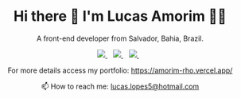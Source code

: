 <h1 align='center'>
  Hi there 👋 I'm Lucas Amorim 👨‍💻
</h1>

<p align='center'>
  A front-end developer from Salvador, Bahia, Brazil.
</p>



<p align='center'>
  
  <a href="https://wa.me/5571996247556?text=Olá!%20Lucas">
    <img src="https://img.shields.io/badge/WHATSAPP-%2325D366.svg?&style=for-the-badge&logo=whatsapp&logoColor=white" />    
  </a>&nbsp;&nbsp;
  <a href="https://www.linkedin.com/in/lucas-a-618075138/">
    <img src="https://img.shields.io/badge/linkedin-%230077B5.svg?&style=for-the-badge&logo=linkedin&logoColor=white" />
  </a>&nbsp;&nbsp;
  <a href="https://instagram.com/trev0ux">
    <img src="https://img.shields.io/badge/instagram-%23E4405F.svg?&style=for-the-badge&logo=instagram&logoColor=white" />        
  </a>&nbsp;&nbsp;
  
</p>

<p align='center'>
   For more details access my portfolio: <a href='https://amorim-rho.vercel.app/'>https://amorim-rho.vercel.app/</a>
</p>

<p align='center'>
  📫 How to reach me: <a href='mailto:lucas.lopes5@hotmail.com'>lucas.lopes5@hotmail.com</a>
</p>

